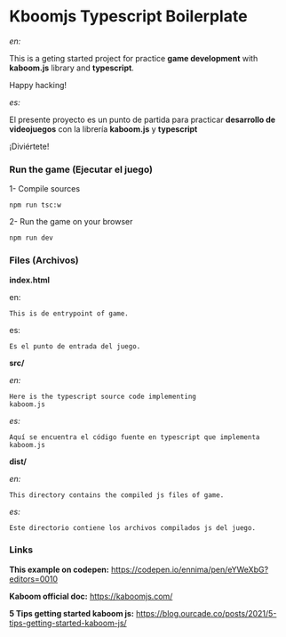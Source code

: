 # Kboomjs Typescript Boilerplate

*en:*

This is a geting started project for practice
**game development** with **kaboom.js** library and **typescript**.

Happy hacking!


*es:*

El presente proyecto es un punto de partida para
practicar **desarrollo de videojuegos** con la librería
**kaboom.js** y **typescript**

¡Diviértete!





### Run the game (Ejecutar el juego)

1- Compile sources

    npm run tsc:w

2- Run the game on your browser
    
    npm run dev





### Files (Archivos)

**index.html**

en:

    This is de entrypoint of game.

es:

    Es el punto de entrada del juego.

**src/**

*en:*

    Here is the typescript source code implementing
    kaboom.js

*es:*

    Aquí se encuentra el código fuente en typescript que implementa
    kaboom.js


**dist/**

*en:* 

    This directory contains the compiled js files of game.

*es:*

    Este directorio contiene los archivos compilados js del juego.


### Links

**This example on codepen:**
https://codepen.io/ennima/pen/eYWeXbG?editors=0010

**Kaboom official doc:** 
https://kaboomjs.com/

**5 Tips getting started kaboom js:**
https://blog.ourcade.co/posts/2021/5-tips-getting-started-kaboom-js/
